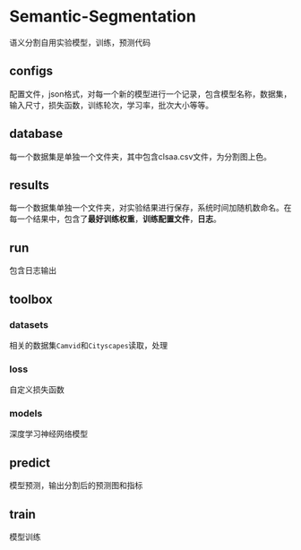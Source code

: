 # Semantic-Segmentation
语义分割自用实验模型，训练，预测代码

## configs

配置文件，json格式，对每一个新的模型进行一个记录，包含模型名称，数据集，输入尺寸，损失函数，训练轮次，学习率，批次大小等等。

## database

每一个数据集是单独一个文件夹，其中包含clsaa.csv文件，为分割图上色。

## results

每一个数据集单独一个文件夹，对实验结果进行保存，系统时间加随机数命名。在每一个结果中，包含了**最好训练权重**，**训练配置文件**，**日志**。

## run
包含日志输出

## toolbox

### datasets

相关的数据集`Camvid`和`Cityscapes`读取，处理

### loss

自定义损失函数

### models

深度学习神经网络模型

## predict

模型预测，输出分割后的预测图和指标

## train

模型训练

